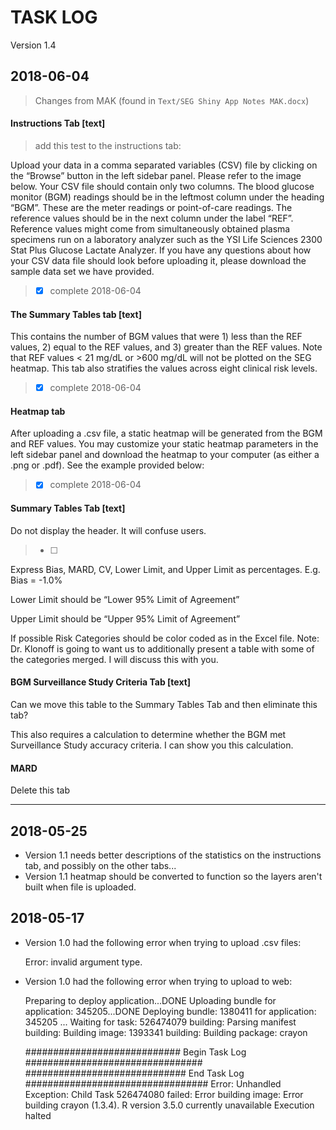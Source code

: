 TASK LOG
=============

Version 1.4

## 2018-06-04

> Changes from MAK (found in `Text/SEG Shiny App Notes MAK.docx`)

#### Instructions Tab [text]

> add this test to the instructions tab:

Upload your data in a comma separated variables (CSV) file by clicking on the “Browse” button in the left sidebar panel. Please refer to the image below.  Your CSV file should contain only two columns.  The blood glucose monitor (BGM) readings should be in the leftmost column under the heading “BGM”.  These are the meter readings or point-of-care readings.  The reference values should be in the next column under the label “REF”.  Reference values might come from simultaneously obtained plasma specimens run on a laboratory analyzer such as the YSI Life Sciences 2300 Stat Plus Glucose Lactate Analyzer. If you have any questions about how your CSV data file should look before uploading it, please download the sample data set we have provided.

> - [x] complete 2018-06-04


#### The Summary Tables tab [text]

This contains the number of BGM values that were 1) less than the REF values, 2) equal to the REF values, and 3) greater than the REF values. Note that REF values < 21 mg/dL or >600 mg/dL will not be plotted on the SEG heatmap. This tab also stratifies the values across eight clinical risk levels.

> - [x] complete 2018-06-04

#### Heatmap tab

After uploading a .csv file, a static heatmap will be generated from the BGM and REF values. You may customize your static heatmap parameters in the left sidebar panel and download the heatmap to your computer (as either a .png or .pdf). See the example provided below:

> - [x] complete 2018-06-04

#### Summary Tables Tab [text]

Do not display the header.  It will confuse users.

> - [ ]

Express Bias, MARD, CV, Lower Limit, and Upper Limit as percentages.  E.g. Bias = -1.0%

Lower Limit should be “Lower 95% Limit of Agreement”

Upper Limit should be “Upper 95% Limit of Agreement”

If possible Risk Categories should be color coded as in the Excel file.
Note: Dr. Klonoff is going to want us to additionally present a table with some of the categories merged.  I will discuss this with you.

#### BGM Surveillance Study Criteria Tab [text]

Can we move this table to the Summary Tables Tab and then eliminate this tab?

This also requires a calculation to determine whether the BGM met Surveillance Study accuracy criteria.  I can show you this calculation.

#### MARD

Delete this tab

***


## 2018-05-25

- Version 1.1 needs better descriptions of the statistics on the instructions tab, and possibly on the other tabs...
- Version 1.1 heatmap should be converted to function so the layers aren't built when file is uploaded.


## 2018-05-17

- Version 1.0 had the following error when trying to upload .csv files:

    Error: invalid argument type.

- Version 1.0 had the following error when trying to upload to web:

    Preparing to deploy application...DONE
    Uploading bundle for application: 345205...DONE
    Deploying bundle: 1380411 for application: 345205 ...
    Waiting for task: 526474079
      building: Parsing manifest
      building: Building image: 1393341
      building: Building package: crayon

    ############################ Begin Task Log ################################
    ############################# End Task Log #################################
    Error: Unhandled Exception: Child Task 526474080 failed: Error building
    image: Error building crayon (1.3.4). R version 3.5.0 currently unavailable
    Execution halted
